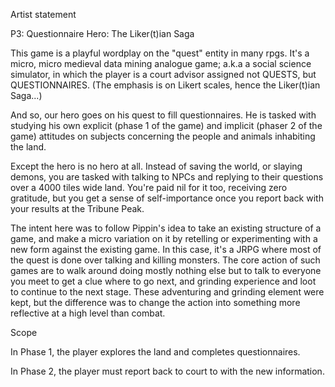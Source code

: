 Artist statement

P3: Questionnaire Hero: The Liker(t)ian Saga

This game is a playful wordplay on the "quest" entity in many rpgs. It's a micro, micro medieval data mining analogue game; a.k.a a social science simulator, in which the player is a court advisor assigned not QUESTS, but QUESTIONNAIRES. (The emphasis is on Likert scales, hence the Liker(t)ian Saga...) 

And so, our hero goes on his quest to fill questionnaires. He is tasked with studying his own explicit (phase 1 of the game) and implicit (phaser 2 of the game) attitudes on subjects concerning the people and animals inhabiting the land.

Except the hero is no hero at all. Instead of saving the world, or slaying demons,
you are tasked with talking to NPCs and replying to their questions over a 4000 tiles wide land. You're paid nil for it too, receiving zero gratitude, but you get a sense of self-importance once you report back with your results at the Tribune Peak.

The intent here was to follow Pippin's idea to take an existing structure of a game, and make a micro variation on it by retelling or experimenting with a new form against the existing game. In this case, it's a JRPG where most of the quest is done over talking and killing monsters. The core action of such games are to walk around doing mostly nothing else but to talk to everyone you meet to get a clue where to go next, and grinding experience and loot to continue to the next stage. These adventuring and grinding element were kept, but the difference was to change the action into something more reflective at a high level than combat.

Scope

In Phase 1, the player explores the land and completes questionnaires.

In Phase 2, the player must report back to court to with the new information.